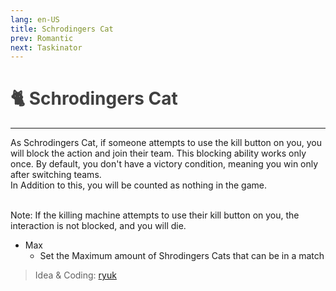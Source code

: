 ```yaml
---
lang: en-US
title: Schrodingers Cat
prev: Romantic
next: Taskinator
---
```


# <font color="#404040">🐈 <b>Schrodingers Cat</b></font> <Badge text="Benign" type="tip" vertical="middle"/>
---

As Schrodingers Cat, if someone attempts to use the kill button on you, you will block the action and join their team. This blocking ability works only once. By default, you don't have a victory condition, meaning you win only after switching teams.<br>
In Addition to this, you will be counted as nothing in the game.<br><br>

Note: If the killing machine attempts to use their kill button on you, the interaction is not blocked, and you will die.
* Max
  * Set the Maximum amount of Shrodingers Cats that can be in a match

> Idea & Coding: [ryuk](#)